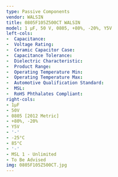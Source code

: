 ```yaml
---
type: Passive Components
vendor: WALSIN
title: 0805F105Z500CT WALSIN
model: 1 µF, 50 V, 0805, +80%, -20%, Y5V
left-cols:
-  Capacitance: 
-  Voltage Rating: 
-  Ceramic Capacitor Case: 
-  Capacitance Tolerance: 
-  Dielectric Characteristic: 
-  Product Range: 
-  Operating Temperature Min: 
-  Operating Temperature Max: 
-  Automotive Qualification Standard: 
-  MSL: 
-  RoHS Phthalates Compliant: 
right-cols:
- 1µF
- 50V
- 0805 [2012 Metric]
- +80%, -20%
- Y5V
- '-'
- -25°C
- 85°C
- '-'
- MSL 1 - Unlimited
- To Be Advised
img: 0805F105Z500CT.jpg
---
```

